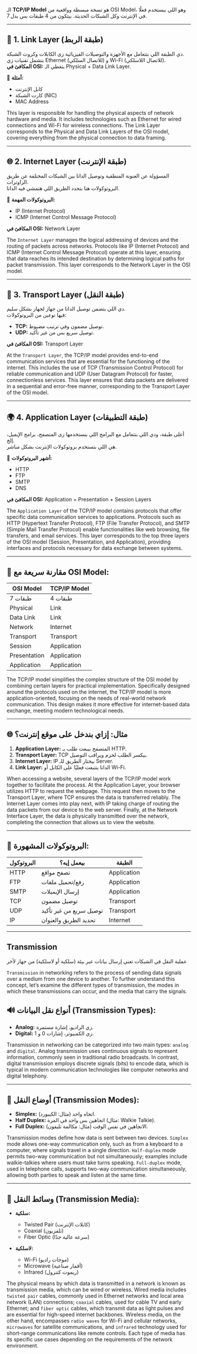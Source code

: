 
الـ **TCP/IP Model** هو نسخة مبسطة وواقعية من OSI Model، وهو اللي بيستخدم فعلًا في الإنترنت وكل الشبكات الحديثة. بيتكون من 4 طبقات بس بدل 7.

---

## 🧱 1. Link Layer (طبقة الربط)

دي الطبقة اللي بتتعامل مع الأجهزة والتوصيلات الفيزيائية زى الكابلات وكروت الشبكة.  
بتشمل تقنيات زي Ethernet (للاتصال السلكي) و Wi-Fi (للاتصال اللاسلكي).  
**المكافئ في OSI:** بتغطي الـ Physical + Data Link Layer.

🧰 **أمثلة:**
- كابل الإنترنت
- كارت الشبكة (NIC)
- MAC Address

This layer is responsible for handling the physical aspects of network hardware and media. It includes technologies such as Ethernet for wired connections and Wi-Fi for wireless connections. The Link Layer corresponds to the Physical and Data Link Layers of the OSI model, covering everything from the physical connection to data framing.

---

## 🌐 2. Internet Layer (طبقة الإنترنت)

المسؤولة عن العنونة المنطقية وتوصيل الداتا بين الشبكات المختلفة عن طريق الراوترات.  
البروتوكولات هنا بتحدد الطريق اللي هتمشي فيه الداتا.

🔌 **البروتوكولات المهمة:**
- IP (Internet Protocol)
- ICMP (Internet Control Message Protocol)

**المكافئ في OSI:** Network Layer

The `Internet Layer` manages the logical addressing of devices and the routing of packets across networks. Protocols like IP (Internet Protocol) and ICMP (Internet Control Message Protocol) operate at this layer, ensuring that data reaches its intended destination by determining logical paths for packet transmission. This layer corresponds to the Network Layer in the OSI model.

---

## 🔄 3. Transport Layer (طبقة النقل)

دي اللي بتضمن توصيل الداتا من جهاز لجهاز بشكل سليم.  
فيها نوعين من البروتوكولات:

- **TCP:** توصيل مضمون وفي ترتيب مضبوط.
- **UDP:** توصيل سريع بس من غير تأكيد.

**المكافئ في OSI:** Transport Layer

At the `Transport Layer`, the TCP/IP model provides end-to-end communication services that are essential for the functioning of the internet. This includes the use of TCP (Transmission Control Protocol) for reliable communication and UDP (User Datagram Protocol) for faster, connectionless services. This layer ensures that data packets are delivered in a sequential and error-free manner, corresponding to the Transport Layer of the OSI model.

---

## 🌍 4. Application Layer (طبقة التطبيقات)

أعلى طبقة، ودي اللي بتتعامل مع البرامج اللي بنستخدمها زى المتصفح، برامج الإيميل، إلخ.  
هي اللي بتستخدم بروتوكولات الإنترنت بشكل مباشر.

📡 **أشهر البروتوكولات:**
- HTTP
- FTP
- SMTP
- DNS

**المكافئ في OSI:** Application + Presentation + Session Layers

The `Application Layer` of the TCP/IP model contains protocols that offer specific data communication services to applications. Protocols such as HTTP (Hypertext Transfer Protocol), FTP (File Transfer Protocol), and SMTP (Simple Mail Transfer Protocol) enable functionalities like web browsing, file transfers, and email services. This layer corresponds to the top three layers of the OSI model (Session, Presentation, and Application), providing interfaces and protocols necessary for data exchange between systems.

---

## 🔁 مقارنة سريعة مع OSI Model:

| OSI Model             | TCP/IP Model        |
|-----------------------|---------------------|
| 7 طبقات               | 4 طبقات             |
| Physical              | Link                |
| Data Link             | Link                |
| Network               | Internet            |
| Transport             | Transport           |
| Session               | Application         |
| Presentation          | Application         |
| Application           | Application         |

The TCP/IP model simplifies the complex structure of the OSI model by combining certain layers for practical implementation. Specifically designed around the protocols used on the internet, the TCP/IP model is more application-oriented, focusing on the needs of real-world network communication. This design makes it more effective for internet-based data exchange, meeting modern technological needs.

---

## 🌐 مثال: إزاي بندخل على موقع إنترنت؟

1. **Application Layer:** المتصفح بيبعت طلب بـ HTTP.
2. **Transport Layer:** TCP بيكسر الطلب لحزم ويراقب التوصيل.
3. **Internet Layer:** IP بيختار الطريق للـ Server.
4. **Link Layer:** الداتا بتتبعت فعليًا على الكابل أو Wi-Fi.

When accessing a website, several layers of the TCP/IP model work together to facilitate the process. At the Application Layer, your browser utilizes HTTP to request the webpage. This request then moves to the Transport Layer, where TCP ensures the data is transferred reliably. The Internet Layer comes into play next, with IP taking charge of routing the data packets from our device to the web server. Finally, at the Network Interface Layer, the data is physically transmitted over the network, completing the connection that allows us to view the website.

---

## 📜 البروتوكولات المشهورة:

| البروتوكول | بيعمل إيه؟ | الطبقة |
|------------|------------|--------|
| HTTP       | تصفح مواقع | Application |
| FTP        | رفع/تحميل ملفات | Application |
| SMTP       | إرسال الإيميلات | Application |
| TCP        | توصيل مضمون | Transport |
| UDP        | توصيل سريع من غير تأكيد | Transport |
| IP         | تحديد الطريق والعنوان | Internet |

---

## Transmission

عملية النقل في الشبكات تعني إرسال بيانات عبر بيئة (سلكية أو لاسلكية) من جهاز لأخر

`Transmission` in networking refers to the process of sending data signals over a medium from one device to another. To further understand this concept, let’s examine the different types of transmission, the modes in which these transmissions can occur, and the media that carry the signals.

## 🔊 أنواع نقل البيانات (Transmission Types):

- **Analog:** زي الراديو، إشارة مستمرة.
- **Digital:** زي الكمبيوتر، إشارات 0 و 1.

Transmission in networking can be categorized into two main types: `analog` and `digital`. Analog transmission uses continuous signals to represent information, commonly seen in traditional radio broadcasts. In contrast, digital transmission employs discrete signals (bits) to encode data, which is typical in modern communication technologies like computer networks and digital telephony.

---

## 🔁 أوضاع النقل (Transmission Modes):

- **Simplex:** اتجاه واحد (مثال: الكيبورد).
- **Half Duplex:** اتجاهين بس واحد في المرة (مثال: Walkie Talkie).
- **Full Duplex:** الاتجاهين في نفس الوقت (مثال: مكالمة تليفون).

Transmission modes define how data is sent between two devices. `Simplex` mode allows one-way communication only, such as from a keyboard to a computer, where signals travel in a single direction. `Half-duplex` mode permits two-way communication but not simultaneously; examples include walkie-talkies where users must take turns speaking. `Full-duplex` mode, used in telephone calls, supports two-way communication simultaneously, allowing both parties to speak and listen at the same time.

---

## 🧵 وسائط النقل (Transmission Media):

- **سلكية:**
  - Twisted Pair (كابلات الإنترنت)
  - Coaxial (تلفزيون)
  - Fiber Optic (سرعة عالية جدًا)

- **لاسلكية:**
  - Wi-Fi (موجات راديو)
  - Microwave (أقمار صناعية)
  - Infrared (ريموت كنترول)

The physical means by which data is transmitted in a network is known as transmission media, which can be wired or wireless. Wired media includes `twisted pair` cables, commonly used in Ethernet networks and local area network (LAN) connections; `coaxial` cables, used for cable TV and early Ethernet; and `fiber optic` cables, which transmit data as light pulses and are essential for high-speed internet backbones. Wireless media, on the other hand, encompasses `radio waves` for Wi-Fi and cellular networks, `microwaves` for satellite communications, and `infrared` technology used for short-range communications like remote controls. Each type of media has its specific use cases depending on the requirements of the network environment.